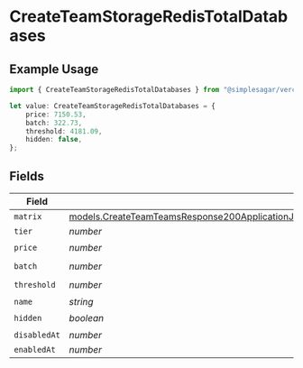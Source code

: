 # CreateTeamStorageRedisTotalDatabases

## Example Usage

```typescript
import { CreateTeamStorageRedisTotalDatabases } from "@simplesagar/vercel/models/createteamop.js";

let value: CreateTeamStorageRedisTotalDatabases = {
    price: 7150.53,
    batch: 322.73,
    threshold: 4181.09,
    hidden: false,
};
```

## Fields

| Field                                                                                                                                                                                                                                    | Type                                                                                                                                                                                                                                     | Required                                                                                                                                                                                                                                 | Description                                                                                                                                                                                                                              |
| ---------------------------------------------------------------------------------------------------------------------------------------------------------------------------------------------------------------------------------------- | ---------------------------------------------------------------------------------------------------------------------------------------------------------------------------------------------------------------------------------------- | ---------------------------------------------------------------------------------------------------------------------------------------------------------------------------------------------------------------------------------------- | ---------------------------------------------------------------------------------------------------------------------------------------------------------------------------------------------------------------------------------------- |
| `matrix`                                                                                                                                                                                                                                 | [models.CreateTeamTeamsResponse200ApplicationJSONResponseBodyBillingInvoiceItemsStorageRedisTotalDatabasesMatrix](../models/createteamteamsresponse200applicationjsonresponsebodybillinginvoiceitemsstorageredistotaldatabasesmatrix.md) | :heavy_minus_sign:                                                                                                                                                                                                                       | N/A                                                                                                                                                                                                                                      |
| `tier`                                                                                                                                                                                                                                   | *number*                                                                                                                                                                                                                                 | :heavy_minus_sign:                                                                                                                                                                                                                       | N/A                                                                                                                                                                                                                                      |
| `price`                                                                                                                                                                                                                                  | *number*                                                                                                                                                                                                                                 | :heavy_check_mark:                                                                                                                                                                                                                       | N/A                                                                                                                                                                                                                                      |
| `batch`                                                                                                                                                                                                                                  | *number*                                                                                                                                                                                                                                 | :heavy_check_mark:                                                                                                                                                                                                                       | N/A                                                                                                                                                                                                                                      |
| `threshold`                                                                                                                                                                                                                              | *number*                                                                                                                                                                                                                                 | :heavy_check_mark:                                                                                                                                                                                                                       | N/A                                                                                                                                                                                                                                      |
| `name`                                                                                                                                                                                                                                   | *string*                                                                                                                                                                                                                                 | :heavy_minus_sign:                                                                                                                                                                                                                       | N/A                                                                                                                                                                                                                                      |
| `hidden`                                                                                                                                                                                                                                 | *boolean*                                                                                                                                                                                                                                | :heavy_check_mark:                                                                                                                                                                                                                       | N/A                                                                                                                                                                                                                                      |
| `disabledAt`                                                                                                                                                                                                                             | *number*                                                                                                                                                                                                                                 | :heavy_minus_sign:                                                                                                                                                                                                                       | N/A                                                                                                                                                                                                                                      |
| `enabledAt`                                                                                                                                                                                                                              | *number*                                                                                                                                                                                                                                 | :heavy_minus_sign:                                                                                                                                                                                                                       | N/A                                                                                                                                                                                                                                      |